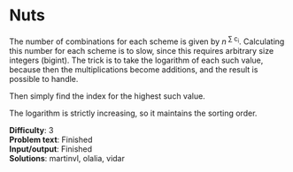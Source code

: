 # Nuts
The number of combinations for each scheme is given by _n_<sup> &sum; c<sub>i</sub></sup>. Calculating this number for each scheme is to slow, since this requires arbitrary size integers (bigint). The trick is to take the logarithm of each such value, because then the multiplications become additions, and the result is possible to handle.

Then simply find the index for the highest such value.

The logarithm is strictly increasing, so it maintains the sorting order.

__Difficulty__: 3  
__Problem text__: Finished  
__Input/output__: Finished  
__Solutions__: martinvl, olalia, vidar